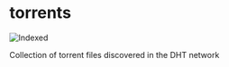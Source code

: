 torrents 
========
![Indexed](https://img.shields.io/badge/indexed-46741-blue)

Collection of torrent files discovered in the DHT network
